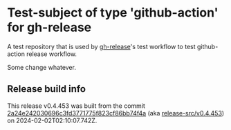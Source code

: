 # Test-subject of type 'github-action' for gh-release

A test repository that is used by [gh-release](https://github.com/kattecon/gh-release)'s test workflow to test github-action release workflow.

Some change whatever.


## Release build info

This release v0.4.453 was built from the commit [2a24e242030696c3fd3771775f823cf86bb74f4a](https://github.com/kattecon/gh-release-test-ga/tree/2a24e242030696c3fd3771775f823cf86bb74f4a) (aka [release-src/v0.4.453](https://github.com/kattecon/gh-release-test-ga/tree/release-src/v0.4.453)) on 2024-02-02T02:10:07.742Z.
        